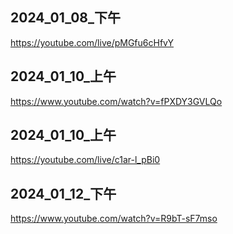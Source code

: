 ## 2024_01_08_下午
https://youtube.com/live/pMGfu6cHfvY

## 2024_01_10_上午

https://www.youtube.com/watch?v=fPXDY3GVLQo
## 2024_01_10_上午

https://youtube.com/live/c1ar-l_pBi0

## 2024_01_12_下午

https://www.youtube.com/watch?v=R9bT-sF7mso
